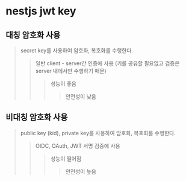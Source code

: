 # nestjs jwt key

## 대칭 암호화 사용

> secret key를 사용하여 암호화, 복호화를 수행한다.
>
> > 일반 client - server간 인증에 사용 (키를 공유할 필요없고 검증은 server 내에서만 수행하기 때문)
> >
> > > 성능이 좋음
> > >
> > > > 안전성이 낮음

## 비대칭 암호화 사용

> public key (kid), private key를 사용하여 암호화, 복호화를 수행한다.
>
> > OIDC, OAuth, JWT 서명 검증에 사용
> >
> > > 성능이 떨어짐
> > >
> > > > 안전성이 높음
